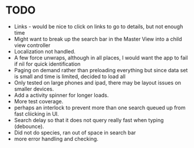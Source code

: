 # TODO
- Links - would be nice to click on links to go to details, but not enough time
- Might want to break up the search bar in the Master View into a child view controller
- Localization not handled.
- A few force unwraps, although in all places, I would want the app to fail if nil for quick identification
- Paging on demand rather than preloading everything but since data set is small and time is limited, decided to load all
- Only tested on large phones and ipad, there may be layout issues on smaller devices.
- Add a activity spinner for longer loads.
- More test coverage.
- perhaps an interlock to prevent more than one search queued up from fast cliicking in UI.
- Search delay so that it does not query really fast when typing (debounce). 
- Did not do species, ran out of space in search bar
- more error handling and checking.



